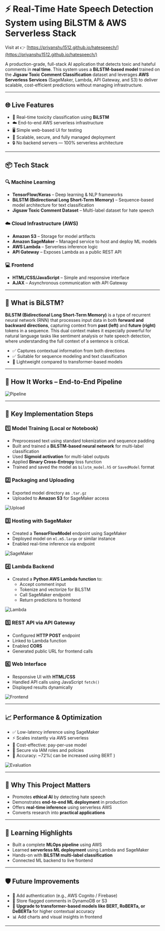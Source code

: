 # ⚡ Real-Time Hate Speech Detection System using **BiLSTM** & AWS Serverless Stack  
Visit at 👉 [https://priyanshu1512.github.io/hatespeech/](https://priyanshu1512.github.io/hatespeech/)

A production-grade, full-stack AI application that detects toxic and hateful comments in **real time**. This system uses a **BiLSTM-based model** trained on the **Jigsaw Toxic Comment Classification** dataset and leverages **AWS Serverless Services** (SageMaker, Lambda, API Gateway, and S3) to deliver scalable, cost-efficient predictions without managing infrastructure.

---

## 🌐 Live Features

- 🧠 Real-time toxicity classification using **BiLSTM**
- ☁️ End-to-end AWS serverless infrastructure
- 🖥️ Simple web-based UI for testing
- 🚀 Scalable, secure, and fully managed deployment
- 🔒 No backend servers — 100% serverless architecture

---

## 📦 Tech Stack

### 🔍 Machine Learning
- **TensorFlow/Keras** – Deep learning & NLP frameworks  
- **BiLSTM (Bidirectional Long Short-Term Memory)** – Sequence-based model architecture for text classification  
- **Jigsaw Toxic Comment Dataset** – Multi-label dataset for hate speech

### ☁️ Cloud Infrastructure (AWS)
- **Amazon S3** – Storage for model artifacts  
- **Amazon SageMaker** – Managed service to host and deploy ML models  
- **AWS Lambda** – Serverless inference logic  
- **API Gateway** – Exposes Lambda as a public REST API  

### 💻 Frontend
- **HTML/CSS/JavaScript** – Simple and responsive interface  
- **AJAX** – Asynchronous communication with API Gateway  

---

## 🧠 What is BiLSTM?

**BiLSTM (Bidirectional Long Short-Term Memory)** is a type of recurrent neural network (RNN) that processes input data in both **forward and backward directions**, capturing context from **past (left)** and **future (right)** tokens in a sequence. This dual context makes it especially powerful for natural language tasks like sentiment analysis or hate speech detection, where understanding the full context of a sentence is critical.

- ✅ Captures contextual information from both directions  
- ✅ Suitable for sequence modeling and text classification  
- 🚀 Lightweight compared to transformer-based models  

---

## 🧩 How It Works – End-to-End Pipeline

![Pipeline](https://github.com/user-attachments/assets/6a013085-1e68-4fb8-bf4f-091936bd18e1)

---

## 🔧 Key Implementation Steps

### 1️⃣ Model Training (Local or Notebook)
- Preprocessed text using standard tokenization and sequence padding
- Built and trained a **BiLSTM-based neural network** for multi-label classification
- Used **Sigmoid activation** for multi-label outputs
- Applied **Binary Cross-Entropy** loss function
- Trained and saved the model as `bilstm_model.h5` or `SavedModel` format

### 2️⃣ Packaging and Uploading
- Exported model directory as `.tar.gz`
- Uploaded to **Amazon S3** for SageMaker access

![Upload](https://github.com/user-attachments/assets/59d16faa-9087-4da3-a533-f950c5e39bfd)

### 3️⃣ Hosting with SageMaker
- Created a **TensorFlowModel** endpoint using SageMaker
- Deployed model on `ml.m5.large` or similar instance
- Enabled real-time inference via endpoint

![SageMaker](https://github.com/user-attachments/assets/85576b5a-73e4-4b9f-b145-ab24fa14d098)

### 4️⃣ Lambda Backend
- Created a **Python AWS Lambda function** to:
  - Accept comment input
  - Tokenize and vectorize for BiLSTM
  - Call SageMaker endpoint
  - Return predictions to frontend

![Lambda](https://github.com/user-attachments/assets/260c0fbc-3e4a-482a-898f-d7dcfab97cef)

### 5️⃣ REST API via API Gateway
- Configured **HTTP POST** endpoint
- Linked to Lambda function
- Enabled **CORS**
- Generated public URL for frontend calls

### 6️⃣ Web Interface
- Responsive UI with **HTML/CSS**
- Handled API calls using JavaScript `fetch()`
- Displayed results dynamically

![Frontend](https://github.com/user-attachments/assets/952f5174-4965-4c27-8bab-0f3e4fee3860)

---

## 📈 Performance & Optimization

- ✅ Low-latency inference using SageMaker
- ⚡ Scales instantly via AWS serverless
- 💸 Cost-effective: pay-per-use model
- 🔐 Secure via IAM roles and policies
- 🎯 Accuracy: ~72%( can be increased using BERT ) 

![Evaluation](https://github.com/user-attachments/assets/170254a1-da8a-4c1f-9cd3-2f7808e75d1d)

---

## 🚀 Why This Project Matters

- Promotes **ethical AI** by detecting hate speech
- Demonstrates **end-to-end ML deployment** in production
- Offers **real-time inference** using serverless AWS
- Converts research into **practical applications**

---

## 🎯 Learning Highlights

- Built a complete **MLOps pipeline** using AWS
- Learned **serverless ML deployment** using Lambda and SageMaker
- Hands-on with **BiLSTM multi-label classification**
- Connected ML backend to live frontend

---

## 🛡️ Future Improvements

- 🔐 Add authentication (e.g., AWS Cognito / Firebase)  
- 💾 Store flagged comments in DynamoDB or S3  
- 🤖 **Upgrade to transformer-based models like BERT, RoBERTa, or DeBERTa** for higher contextual accuracy  
- 📊 Add charts and visual insights in frontend  

---

